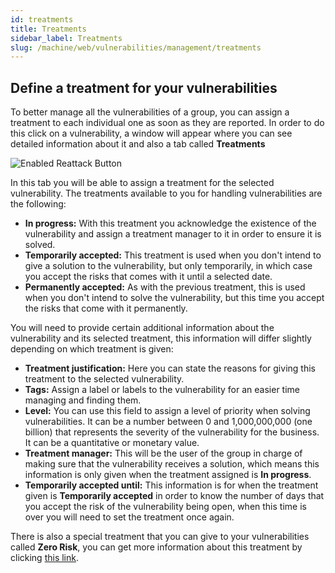 ```yaml
---
id: treatments
title: Treatments
sidebar_label: Treatments
slug: /machine/web/vulnerabilities/management/treatments
---
```


## Define a treatment for your vulnerabilities

To better manage
all the vulnerabilities of a group,
you can assign a treatment
to each individual one
as soon as they are reported.
In order to do this
click on a vulnerability,
a window will appear
where you can see
detailed information about it
and also a tab called **Treatments**

![Enabled Reattack Button](https://res.cloudinary.com/fluid-attacks/image/upload/v1622211885/docs/web/vulnerabilities/management/vulnerabilities_treatments_oxzujo.webp)

In this tab
you will be able
to assign a treatment
for the selected vulnerability.
The treatments available to you
for handling vulnerabilities
are the following:

- **In progress:**
  With this treatment
  you acknowledge the existence
  of the vulnerability
  and assign a treatment manager to it
  in order to ensure
  it is solved.
- **Temporarily accepted:**
  This treatment is used
  when you don't intend
  to give a solution
  to the vulnerability,
  but only temporarily,
  in which case
  you accept the risks
  that comes with it
  until a selected date.
- **Permanently accepted:**
  As with the previous treatment,
  this is used
  when you don't intend
  to solve the vulnerability,
  but this time
  you accept the risks
  that come with it
  permanently.

You will need to provide
certain additional information
about the vulnerability
and its selected treatment,
this information will differ slightly
depending on which treatment is given:

- **Treatment justification:**
  Here you can state the reasons
  for giving this treatment
  to the selected vulnerability.
- **Tags:**
  Assign a label or labels
  to the vulnerability
  for an easier time
  managing and finding them.
- **Level:**
  You can use this field
  to assign a level of priority
  when solving vulnerabilities.
  It can be a number between
  0 and 1,000,000,000 (one billion)
  that represents the severity
  of the vulnerability
  for the business.
  It can be a quantitative
  or monetary value.
- **Treatment manager:**
  This will be the user of the group
  in charge of making sure
  that the vulnerability
  receives a solution,
  which means this information
  is only given
  when the treatment assigned
  is **In progress**.
- **Temporarily accepted until:**
  This information is for
  when the treatment given
  is **Temporarily accepted**
  in order to know
  the number of days
  that you accept the risk
  of the vulnerability being open,
  when this time is over
  you will need to set
  the treatment once again.

There is also a special treatment
that you can give
to your vulnerabilities
called **Zero Risk**,
you can get more information
about this treatment
by clicking
[this link](/machine/web/vulnerabilities/management/zero-risk).
